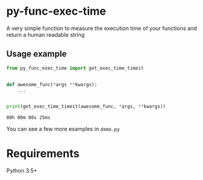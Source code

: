 # py-func-exec-time
A very simple function to measure the execution time of your functions and return a human readable string

## Usage example
```python
from py_func_exec_time import get_exec_time_timeit


def awesome_func(*args **kwargs):
    ...


print(get_exec_time_timeit(awesome_func, *args, **kwargs))
```

```
00h 00m 00s 25ms
```

You can see a few more examples in `demo.py`

# Requirements
Python 3.5+